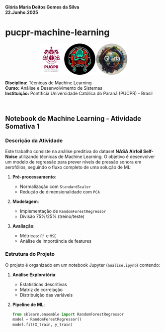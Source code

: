 #### Glória Maria Deitos Gomes da Silva <br> 22.Junho.2025

# pucpr-machine-learning

<p align="center">
  <img src="https://github.com/gloriadeitos/gloriadeitos/blob/main/img/pucpr.png" alt="ufpr" height="100">
  <img src="https://github.com/gloriadeitos/gloriadeitos/blob/main/img/octacore.png" alt="octacore" height="100">
  <img src="https://github.com/gloriadeitos/gloriadeitos/blob/main/img/gloriadeitos-logo.png" alt="gloriadeitos-logo" height="100">
</p>

**Disciplina:** Técnicas de Machine Learning <br>
**Curso:** Análise e Desenvolvimento de Sistemas <br>
**Instituição:** Pontifícia Universidade Católica do Paraná (PUCPR) - Brasil  

<br>

## Notebook de Machine Learning - Atividade Somativa 1

### Descrição da Atividade
Este trabalho consiste na análise preditiva do dataset **NASA Airfoil Self-Noise** utilizando técnicas de Machine Learning. O objetivo é desenvolver um modelo de regressão para prever níveis de pressão sonora em aerofólios, seguindo o fluxo completo de uma solução de ML:

1. **Pré-processamento**:
   - Normalização com `StandardScaler`
   - Redução de dimensionalidade com `PCA`

2. **Modelagem**:
   - Implementação de `RandomForestRegressor`
   - Divisão 75%/25% (treino/teste)

3. **Avaliação**:
   - Métricas: `R²` e `MSE`
   - Análise de importância de features

### Estrutura do Projeto
O projeto é organizado em um notebook Jupyter (`analise.ipynb`) contendo:

1. **Análise Exploratória**:
   - Estatísticas descritivas
   - Matriz de correlação
   - Distribuição das variáveis

2. **Pipeline de ML**:
   ```python
   from sklearn.ensemble import RandomForestRegressor
   model = RandomForestRegressor()
   model.fit(X_train, y_train)
